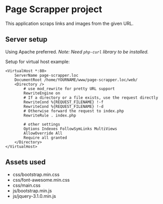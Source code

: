 # Page Scrapper project #
This application scraps links and images from the given URL.

## Server setup ##
Using Apache preferred.
_Note: Need `php-curl` library to be installed._

Setup for virtual host example:
```
<VirtualHost *:80>
    ServerName page-scrapper.loc
    DocumentRoot /home/YOURNAME/www/page-scrapper.loc/web/
    <Directory />
        # use mod_rewrite for pretty URL support
        RewriteEngine on
        # If a directory or a file exists, use the request directly
        RewriteCond %{REQUEST_FILENAME} !-f
        RewriteCond %{REQUEST_FILENAME} !-d
        # Otherwise forward the request to index.php
        RewriteRule . index.php
        
        # other settings
        Options Indexes FollowSymLinks MultiViews
        AllowOverride All
        Require all granted
    </Directory>
</VirtualHost>
```

## Assets used ##
* css/bootstrap.min.css
* css/font-awesome.min.css
* css/main.css
* js/bootstrap.min.js
* js/jquery-3.1.0.min.js
